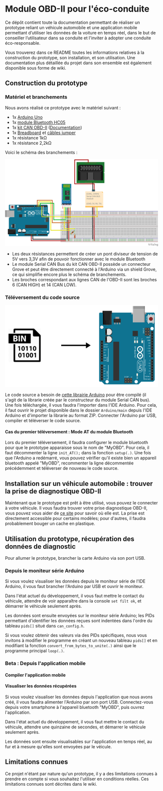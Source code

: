 # Module OBD-II pour l'éco-conduite

Ce dépôt contient toute la documentation permettant de réaliser un prototype reliant un véhicule automobile et une application mobile permettant d’utiliser les données de la voiture en temps réel, dans le but de conseiller l’utilisateur dans sa conduite et l'inviter à adopter une conduite éco-responsable.

Vous trouverez dans ce README toutes les informations relatives à la construction du prototype, son installation, et son utilisation. Une documentation plus détaillée du projet dans son ensemble est également disponible sous forme de wiki.

## Construction du prototype
### Matériel et branchements
Nous avons réalisé ce prototype avec le matériel suivant :
- 1x [Arduino Uno](https://www.gotronic.fr/art-carte-arduino-uno-12420.htm)
- 1x [module Bluetooth HC05](https://www.gotronic.fr/art-module-bluetooth-hc05-26097.htm)
- 1x [kit CAN OBD-II](https://www.gotronic.fr/art-kit-obd-ii-can-bus-114991438-27341.htm) ([Documentation](https://docs.longan-labs.cc/1030001/))
- 1x [Breadboard](https://www.gotronic.fr/art-plaque-de-montage-rapide-6858.htm) et [câbles jumper](https://www.gotronic.fr/art-pack-de-cables-de-connexion-12411.htm)
- 1x résistance 1kΩ
- 1x résistance 2,2kΩ

Voici le schéma des branchements :

![Branchements](doc/schematics.png)

- Les deux résistances permettent de créer un pont diviseur de tension de 5V vers 3,3V afin de pouvoir fonctionner avec le module Bluetooth
- Le module Serial CAN Bus du kit CAN OBD-II possède un connecteur Grove et peut être directement connecté à l'Arduino via un shield Grove, ce qui simplifie encore plus le schéma de branchements.
- Les broches correspondant aux lignes CAN de l'OBD-II sont les broches 6 (CAN HIGH) et 14 (CAN LOW).

### Téléversement du code source
![](./doc/upload_firmware.png)

Le code source a besoin de [cette librairie Arduino](https://github.com/Longan-Labs/Serial_CAN_Arduino) pour être compilé (il s'agit de la librarie créée par le constructeur du module Serial CAN bus). Une fois téléchargée, il vous faudra l'importer dans l'IDE Arduino. Pour cela, il faut ouvrir le projet disponible dans le dossier `Arduino/main` depuis l'IDE Arduino et d'importer la librarie au format ZIP.
Connecter l'Arduino par USB, compiler et téléverser le code source.

####  Cas du premier téléversement : Mode AT du module Bluetooth
Lors du premier téléversement, il faudra configurer le module bluetooth pour que le prototype apparaisse sous le nom de "MyOBD". Pour cela, il faut décommenter la ligne `init_AT();` dans la fonction `setup(.)`. Une fois que l'Arduino a redémarré, vous pouvez vérifier qu'il existe bien un appareil bluetooth appelé "MyOBD", recommenter la ligne décommentée précédemment et téléverser de nouveau le code source.


## Installation sur un véhicule automobile : trouver la prise de diagnostique OBD-II
Maintenant que le prototype est prêt à être utilisé, vous pouvez le connecter à votre véhicule. Il vous faudra trouver votre prise diagnostique OBD-II, vous pouvez vous aider de [ce site](https://www.outilsobdfacile.fr/emplacement-prise-connecteur-obd.php) pour savoir où elle est. La prise est directement accessible pour certains modèles; pour d'autres, il faudra probablement bouger un cache en plastique.


## Utilisation du prototype, récupération des données de diagnostic
Pour allumer le prototype, brancher la carte Arduino via son port USB.
### Depuis le moniteur série Arduino
Si vous voulez visualiser les données depuis le moniteur série de l'IDE Arduino, il vous faut brancher l'Arduino par USB et ouvrir le moniteur. 

Dans l'état actuel du développement, il vous faut mettre le contact du véhicule, attendre de voir apparaître dans la console `set filt ok`, et démarrer le véhicule seulement après.

Les données sont ensuite envoyées sur le moniteur série Arduino; les PIDs permettant d'identifier les données reçues sont indentées dans l'ordre du tableau `pids[]` situé dans `can_config.h`.

Si vous voulez obtenir des valeurs via des PIDs spécifiques, nous vous invitons à modifier le programme en créant un nouveau tableau `pids[]` et en modifiant la fonction `convert_from_bytes_to_unite(.)` ainsi que le programme principal `loop(.)`.

### Beta : Depuis l'application mobile
#### Compiler l'application mobile

#### Visualiser les données récupérées

Si vous voulez visualiser les données depuis l'application que nous avons créé, il vous faudra alimenter l'Arduino par son port USB.
Connectez-vous depuis votre smartphone à l'appareil bluetooth "MyOBD", puis ouvrez l'application.

Dans l'état actuel du développement, il vous faut mettre le contact du véhicule, attendre une quinzaine de secondes, et démarrer le véhicule seulement après.

Les données sont ensuite visualisables sur l'application en temps réel, au fur et à mesure qu'elles sont envoyées par le véicule.

## Limitations connues
Ce projet n'étant par nature qu'un prototype, il y a des limitations connues à prendre en compte si vous souhaitez l'utiliser en conditions réelles. Ces limitations connues sont décrites dans le wiki.
